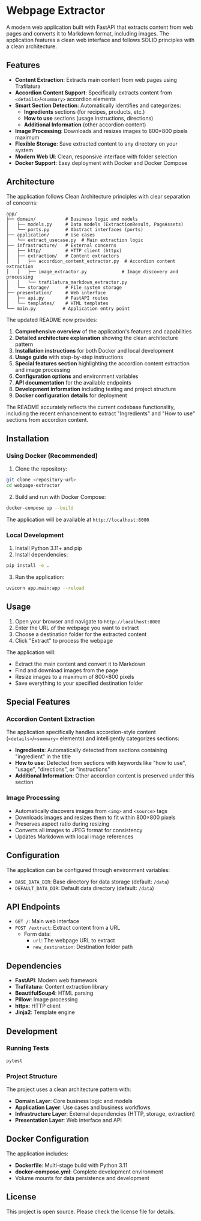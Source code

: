 # Webpage Extractor

A modern web application built with FastAPI that extracts content from web pages and converts it to Markdown format, including images. The application features a clean web interface and follows SOLID principles with a clean architecture.

## Features

- **Content Extraction**: Extracts main content from web pages using Trafilatura
- **Accordion Content Support**: Specifically extracts content from `<details>`/`<summary>` accordion elements
- **Smart Section Detection**: Automatically identifies and categorizes:
  - **Ingredients** sections (for recipes, products, etc.)
  - **How to use** sections (usage instructions, directions)
  - **Additional Information** (other accordion content)
- **Image Processing**: Downloads and resizes images to 800×800 pixels maximum
- **Flexible Storage**: Save extracted content to any directory on your system
- **Modern Web UI**: Clean, responsive interface with folder selection
- **Docker Support**: Easy deployment with Docker and Docker Compose

## Architecture

The application follows Clean Architecture principles with clear separation of concerns:

```
app/
├── domain/           # Business logic and models
│   ├── models.py     # Data models (ExtractionResult, PageAssets)
│   └── ports.py      # Abstract interfaces (ports)
├── application/      # Use cases
│   └── extract_usecase.py  # Main extraction logic
├── infrastructure/   # External concerns
│   ├── http/         # HTTP client (httpx)
│   ├── extraction/   # Content extractors
│   │   ├── accordion_content_extractor.py  # Accordion content extraction
│   │   ├── image_extractor.py             # Image discovery and processing
│   │   └── trafilatura_markdown_extractor.py
│   └── storage/      # File system storage
├── presentation/     # Web interface
│   ├── api.py        # FastAPI routes
│   └── templates/    # HTML templates
└── main.py          # Application entry point
```

The updated README now provides:

1. **Comprehensive overview** of the application's features and capabilities
2. **Detailed architecture explanation** showing the clean architecture pattern
3. **Installation instructions** for both Docker and local development
4. **Usage guide** with step-by-step instructions
5. **Special features section** highlighting the accordion content extraction and image processing
6. **Configuration options** and environment variables
7. **API documentation** for the available endpoints
8. **Development information** including testing and project structure
9. **Docker configuration details** for deployment

The README accurately reflects the current codebase functionality, including the recent enhancement to extract "Ingredients" and "How to use" sections from accordion content.

## Installation

### Using Docker (Recommended)

1. Clone the repository:
```bash
git clone <repository-url>
cd webpage-extractor
```

2. Build and run with Docker Compose:
```bash
docker-compose up --build
```

The application will be available at `http://localhost:8000`

### Local Development

1. Install Python 3.11+ and pip
2. Install dependencies:
```bash
pip install -e .
```

3. Run the application:
```bash
uvicorn app.main:app --reload
```

## Usage

1. Open your browser and navigate to `http://localhost:8000`
2. Enter the URL of the webpage you want to extract
3. Choose a destination folder for the extracted content
4. Click "Extract" to process the webpage

The application will:
- Extract the main content and convert it to Markdown
- Find and download images from the page
- Resize images to a maximum of 800×800 pixels
- Save everything to your specified destination folder

## Special Features

### Accordion Content Extraction

The application specifically handles accordion-style content (`<details>`/`<summary>` elements) and intelligently categorizes sections:

- **Ingredients**: Automatically detected from sections containing "ingredient" in the title
- **How to use**: Detected from sections with keywords like "how to use", "usage", "directions", or "instructions"
- **Additional Information**: Other accordion content is preserved under this section

### Image Processing

- Automatically discovers images from `<img>` and `<source>` tags
- Downloads images and resizes them to fit within 800×800 pixels
- Preserves aspect ratio during resizing
- Converts all images to JPEG format for consistency
- Updates Markdown with local image references

## Configuration

The application can be configured through environment variables:

- `BASE_DATA_DIR`: Base directory for data storage (default: `/data`)
- `DEFAULT_DATA_DIR`: Default data directory (default: `/data`)

## API Endpoints

- `GET /`: Main web interface
- `POST /extract`: Extract content from a URL
  - Form data:
    - `url`: The webpage URL to extract
    - `new_destination`: Destination folder path

## Dependencies

- **FastAPI**: Modern web framework
- **Trafilatura**: Content extraction library
- **BeautifulSoup4**: HTML parsing
- **Pillow**: Image processing
- **httpx**: HTTP client
- **Jinja2**: Template engine

## Development

### Running Tests

```bash
pytest
```

### Project Structure

The project uses a clean architecture pattern with:
- **Domain Layer**: Core business logic and models
- **Application Layer**: Use cases and business workflows
- **Infrastructure Layer**: External dependencies (HTTP, storage, extraction)
- **Presentation Layer**: Web interface and API

## Docker Configuration

The application includes:
- **Dockerfile**: Multi-stage build with Python 3.11
- **docker-compose.yml**: Complete development environment
- Volume mounts for data persistence and development

## License

This project is open source. Please check the license file for details.